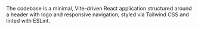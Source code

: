 The codebase is a minimal, Vite-driven React application structured around a header with logo and responsive navigation, styled via Tailwind CSS and linted with ESLint.
